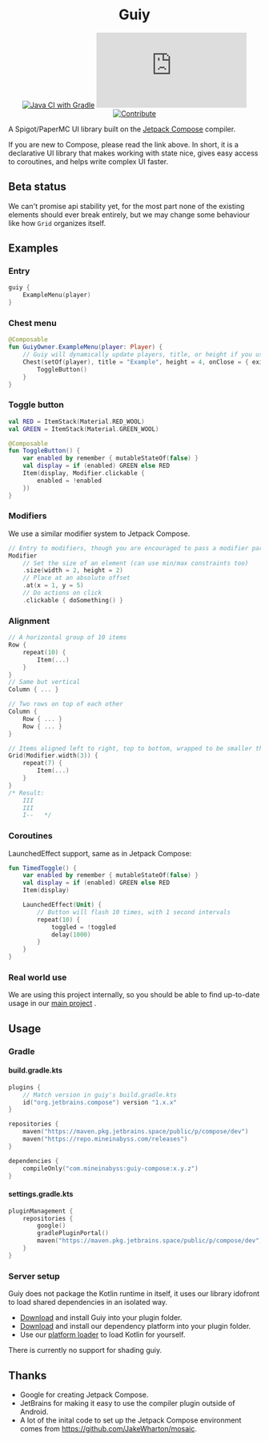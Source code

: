 <div align="center">

# Guiy

[![Java CI with Gradle](https://github.com/MineInAbyss/guiy-compose/actions/workflows/gradle-ci.yml/badge.svg)](https://github.com/MineInAbyss/guiy-compose/actions/workflows/gradle-ci.yml)
[![Maven](https://badgen.net/maven/v/metadata-url/repo.mineinabyss.com/releases/com/mineinabyss/guiy-compose/maven-metadata.xml)](https://repo.mineinabyss.com/releases/com/mineinabyss/guiy-compose)
[![Contribute](https://shields.io/badge/Contribute-e57be5?logo=github%20sponsors&style=flat&logoColor=white)](https://wiki.mineinabyss.com/contribute/)
</div>

A Spigot/PaperMC UI library built on the [Jetpack Compose](https://developer.android.com/jetpack/compose) compiler.

If you are new to Compose, please read the link above. In short, it is a declarative UI library that makes working with
state nice, gives easy access to coroutines, and helps write complex UI faster.

## Beta status

We can't promise api stability yet, for the most part none of the existing elements should ever break entirely, but we
may change some behaviour like how `Grid` organizes itself.

## Examples

### Entry

```kotlin
guiy {
    ExampleMenu(player)
}
```

### Chest menu

```kotlin
@Composable
fun GuiyOwner.ExampleMenu(player: Player) {
    // Guiy will dynamically update players, title, or height if you use a state.
    Chest(setOf(player), title = "Example", height = 4, onClose = { exit() /*reopen()*/ }) {
        ToggleButton()
    }
}
```

### Toggle button

```kotlin
val RED = ItemStack(Material.RED_WOOL)
val GREEN = ItemStack(Material.GREEN_WOOL)

@Composable
fun ToggleButton() {
    var enabled by remember { mutableStateOf(false) }
    val display = if (enabled) GREEN else RED
    Item(display, Modifier.clickable {
        enabled = !enabled
    })
}
```

### Modifiers

We use a similar modifier system to Jetpack Compose.

```kotlin
// Entry to modifiers, though you are encouraged to pass a modifier parameter into your composables.
Modifier
    // Set the size of an element (can use min/max constraints too)
    .size(width = 2, height = 2)
    // Place at an absolute offset
    .at(x = 1, y = 5)
    // Do actions on click
    .clickable { doSomething() }
```

### Alignment

```kotlin
// A horizontal group of 10 items
Row {
    repeat(10) {
        Item(...)
    }
}
// Same but vertical
Column { ... }

// Two rows on top of each other
Column {
    Row { ... }
    Row { ... }
}

// Items aligned left to right, top to bottom, wrapped to be smaller than width.
Grid(Modifier.width(3)) {
    repeat(7) {
        Item(...)
    }
}
/* Result:
    III
    III
    I--   */
```

### Coroutines

LaunchedEffect support, same as in Jetpack Compose:

```kotlin
fun TimedToggle() {
    var enabled by remember { mutableStateOf(false) }
    val display = if (enabled) GREEN else RED
    Item(display)

    LaunchedEffect(Unit) {
        // Button will flash 10 times, with 1 second intervals
        repeat(10) {
            toggled = !toggled
            delay(1000)
        }
    }
}
```

### Real world use

We are using this project internally, so you should be able to find up-to-date usage in
our [main project](https://github.com/MineInAbyss/MineInAbyss/tree/master/mineinabyss-systems/src/main/kotlin/com/mineinabyss)
.

## Usage

### Gradle

#### build.gradle.kts

```kotlin
plugins {
    // Match version in guiy's build.gradle.kts
    id("org.jetbrains.compose") version "1.x.x"
}

repositories {
    maven("https://maven.pkg.jetbrains.space/public/p/compose/dev")
    maven("https://repo.mineinabyss.com/releases")
}

dependencies {
    compileOnly("com.mineinabyss:guiy-compose:x.y.z")
}
```

#### settings.gradle.kts

```kotlin
pluginManagement {
    repositories {
        google()
        gradlePluginPortal()
        maven("https://maven.pkg.jetbrains.space/public/p/compose/dev")
    }
}
```

### Server setup

Guiy does not package the Kotlin runtime in itself, it uses our library idofront to load shared dependencies in an
isolated way.

- [Download](https://github.com/MineInAbyss/guiy-compose/releases/latest) and install Guiy into your plugin folder.
- [Download](https://github.com/MineInAbyss/Idofront/releases/latest) and install our dependency platform into your
  plugin folder.
- Use our [platform loader](https://github.com/MineInAbyss/Idofront/tree/master/idofront-platform-loader) to load Kotlin
  for yourself.

There is currently no support for shading guiy.

## Thanks

- Google for creating Jetpack Compose.
- JetBrains for making it easy to use the compiler plugin outside of Android.
- A lot of the inital code to set up the Jetpack Compose environment comes from https://github.com/JakeWharton/mosaic.
